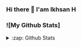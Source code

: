 ### Hi there 👋 I'am Ikhsan H

<!--
**Ikhsanheriyawan2404/ikhsanheriyawan2404** is a ✨ _special_ ✨ repository because its `README.md` (this file) appears on your GitHub profile.

Here are some ideas to get you started:

- 🔭 I’m currently working on ...
- 🌱 I’m currently learning ...
- 👯 I’m looking to collaborate on ...
- 🤔 I’m looking for help with ...
- 💬 Ask me about ...
- 📫 How to reach me: ...
- 😄 Pronouns: ...
- ⚡ Fun fact: ...
-->
### ![My Github Stats]

<details>
  <summary>:zap: Github Stats</summary>
  <img align="left" alt="nfasdf" src="https://ikhsanheriyawan24.vercel.app?username=ikhsanheriyawan2404&show_icons=true&hide_border=true" />
</details>



